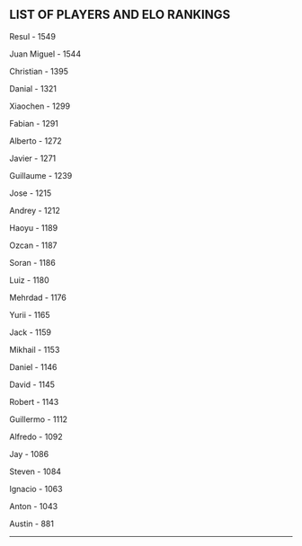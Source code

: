 ## LIST OF PLAYERS AND ELO RANKINGS


Resul - 1549


Juan Miguel - 1544


Christian - 1395


Danial - 1321


Xiaochen - 1299


Fabian - 1291


Alberto - 1272


Javier - 1271


Guillaume - 1239


Jose - 1215


Andrey - 1212


Haoyu - 1189


Ozcan - 1187


Soran - 1186


Luiz - 1180


Mehrdad - 1176


Yurii - 1165


Jack - 1159


Mikhail - 1153


Daniel - 1146


David - 1145


Robert - 1143


Guillermo - 1112


Alfredo - 1092


Jay - 1086


Steven - 1084


Ignacio - 1063


Anton - 1043


Austin - 881



--------------------------------------------------------------
